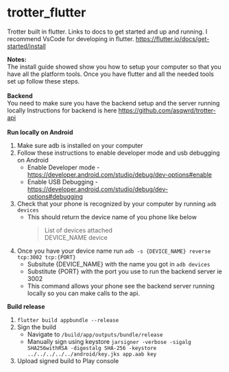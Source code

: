 # trotter_flutter

Trotter built in flutter. Links to docs to get started and up and running. I recommend VsCode for developing in flutter.
https://flutter.io/docs/get-started/install

**Notes:**<br>
The install guide showed show you how to setup your computer so that you have all the platform tools.
Once you have flutter and all the needed tools set up follow these steps.
<br>
<br>
**Backend**<br>
You need to make sure you have the backend setup and the server running locally
Instructions for backend is here https://github.com/asqwrd/trotter-api
<br>
<br>
**Run locally on Android**<br>

1.  Make sure adb is installed on your computer
2.  Follow these instructions to enable developer mode and usb debugging on Android
    - Enable Developer mode -https://developer.android.com/studio/debug/dev-options#enable
    - Enable USB Debugging - https://developer.android.com/studio/debug/dev-options#debugging
3.  Check that your phone is recognized by your computer by running `adb devices`
    - This should return the device name of you phone like below
      > List of devices attached <br>
      > DEVICE_NAME device
4.  Once you have your device name run `adb -s {DEVICE_NAME} reverse tcp:3002 tcp:{PORT}`
    - Subsitute {DEVICE_NAME} with the name you got in `adb devices`
    - Substitute {PORT} with the port you use to run the backend server ie 3002
    - This command allows your phone see the backend server running locally so you can make calls to the api.

**Build release**

1. `flutter build appbundle --release`
2. Sign the build
   - Navigate to `/build/app/outputs/bundle/release`
   - Manually sign using keystore `jarsigner -verbose -sigalg SHA256withRSA -digestalg SHA-256 -keystore ../../../../../android/key.jks app.aab key`
3. Upload signed build to Play console

